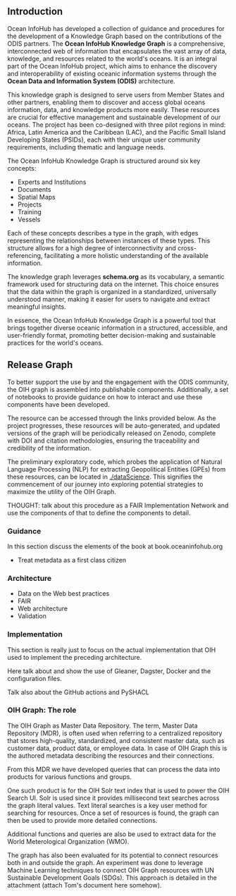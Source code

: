 ## Introduction

Ocean InfoHub has developed a collection of guidance and procedures for the development of a Knowledge Graph based on the contributions of the ODIS partners. The **Ocean InfoHub Knowledge Graph** is a comprehensive, interconnected web of information that encapsulates the vast array of data, knowledge, and resources related to the world's oceans. It is an integral part of the Ocean InfoHub project, which aims to enhance the discovery and interoperability of existing oceanic information systems through the **Ocean Data and Information System (ODIS)** architecture.

This knowledge graph is designed to serve users from Member States and other partners, enabling them to discover and access global oceans information, data, and knowledge products more easily. These resources are crucial for effective management and sustainable development of our oceans. The project has been co-designed with three pilot regions in mind: Africa, Latin America and the Caribbean (LAC), and the Pacific Small Island Developing States (PSIDs), each with their unique user community requirements, including thematic and language needs.

The Ocean InfoHub Knowledge Graph is structured around six key concepts:

- Experts and Institutions
- Documents
- Spatial Maps
- Projects
- Training
- Vessels

Each of these concepts describes a type in the graph, with edges representing the relationships between instances of these types. This structure allows for a high degree of interconnectivity and cross-referencing, facilitating a more holistic understanding of the available information.

The knowledge graph leverages **schema.org** as its vocabulary, a semantic framework used for structuring data on the internet. This choice ensures that the data within the graph is organized in a standardized, universally understood manner, making it easier for users to navigate and extract meaningful insights.

In essence, the Ocean InfoHub Knowledge Graph is a powerful tool that brings together diverse oceanic information in a structured, accessible, and user-friendly format, promoting better decision-making and sustainable practices for the world's oceans.

## Release Graph

To better support the use by and the engagement with the ODIS community, the OIH graph is assembled into publishable components. Additionally, a set of notebooks to provide guidance on how to interact and use these components have been developed.

The resource can be accessed through the links provided below. As the project progresses, these resources will be auto-generated, and updated versions of the graph will be periodically released on Zenodo, complete with DOI and citation methodologies, ensuring the traceability and credibility of the information.

The preliminary exploratory code, which probes the application of Natural Language Processing (NLP) for extracting Geopolitical Entities (GPEs) from these resources, can be located in [./dataScience](https://github.com/iodepo/odis-arch/blob/master/graphOps/releaseGraphs/dataScience/README.md "Ctrl+Click to open URL"). This signifies the commencement of our journey into exploring potential strategies to maximize the utility of the OIH Graph.

THOUGHT: talk about this procedure as a FAIR Implementation Network and use the components of that to define the components to detail.

### Guidance

In this section discuss the elements of the book at book.oceaninfohub.org

* Treat metadata as a first class citizen

### Architecture

- Data on the Web best practices
- FAIR
- Web architecture
- Validation

### Implementation

This section is really just to focus on the actual implementation that OIH used to implement
the preceding architecture.

Here talk about and show the use of Gleaner, Dagster, Docker and the configuration files.

Talk also about the GitHub actions and PySHACL

### OIH Graph: The role

The OIH Graph as Master Data Repository. The term, Master Data Repository (MDR), is often used when referring to a centralized repository that stores high-quality, standardized, and consistent master data, such as customer data, product data, or employee data.  In case of OIH Graph this is the authored metadata describing the resources and their connections.

From this MDR we have developed queries that can process the data into products for various functions and groups.  

One such product is for the OIH Solr text index that is used to power the OIH Search UI.  Solr is used since it provides millisecond text searches across the graph literal values.  Text literal searches is a key user method for searching for resources.  Once a set of resources is found, the graph can then be used to provide more detailed connections.

Additional functions and queries are also be used to extract data for the World Meterological Organization (WMO).

The graph has also been evaluated for its potential to connect resources both in and outside the graph.  An experiment was done to leverage Machine Learning techniques to connect OIH Graph resources with UN Sustainable Development Goals (SDGs).  This approach is detailed in the attachment (attach Tom's document here somehow).


